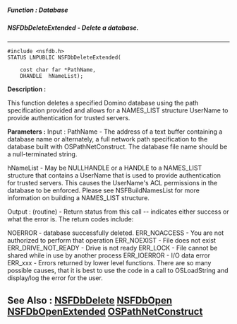 ##### Function : Database
##### NSFDbDeleteExtended - Delete a database.
---
```
#include <nsfdb.h>
STATUS LNPUBLIC NSFDbDeleteExtended(

	cost char far *PathName,
	DHANDLE  hNameList);
```
**Description :**

This function deletes a specified Domino database using the path specification 
provided and allows for a NAMES_LIST structure UserName to provide 
authentication for trusted servers.

**Parameters :**
Input :
PathName  -  The address of a text buffer containing a database name or alternately, a full network path specification to the database built with OSPathNetConstruct.  The database file name should be a null-terminated string.

hNameList  -  May be NULLHANDLE or a HANDLE to a NAMES_LIST structure that contains a UserName that is used to provide authentication for trusted servers.  This causes the UserName's ACL permissions in the database to be enforced.  Please see NSFBuildNamesList for more information on building a NAMES_LIST structure.

Output :
(routine)  -  Return status from this call -- indicates either success or what the error is. The return codes include:

NOERROR - database successfully deleted.
ERR_NOACCESS - You are not authorized to perform that operation
ERR_NOEXIST -  File does not exist
ERR_DRIVE_NOT_READY - Drive is not ready
ERR_LOCK - File cannot be shared while in use by another process
ERR_IOERROR - I/O data error
ERR_xxx - Errors returned by lower level functions.  There are so many possible causes, that it is best to use the code in a call to OSLoadString and display/log the error for the user.



**See Also :**
[NSFDbDelete](/reference/Func/NSFDbDelete)
[NSFDbOpen](/reference/Func/NSFDbOpen)
[NSFDbOpenExtended](/reference/Func/NSFDbOpenExtended)
[OSPathNetConstruct](/reference/Func/OSPathNetConstruct)
---
